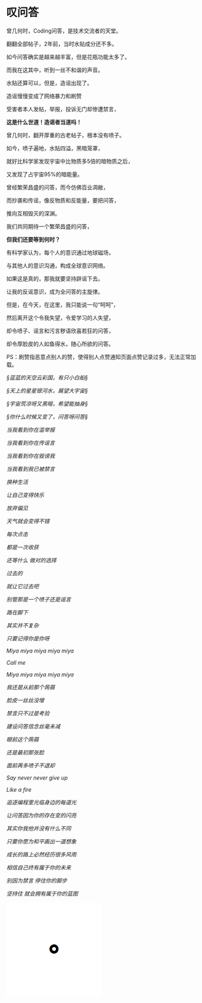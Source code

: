 # 叹问答

曾几何时，Coding问答，是技术交流者的天堂。

翻翻全部帖子，2年前，当时水贴成分还不多。

如今问答确实是越来越丰富，但是花瓶功能太多了。

而我在这其中，听到一丝不和谐的声音。

水贴还算可以，但是，造谣出现了。

造谣慢慢变成了网络暴力和刷赞

受害者本人发帖，举报，投诉无门却惨遭禁言，

**这是什么世道！造谣者当道吗！**

曾几何时，翻开厚重的古老帖子，根本没有喷子。

如今，喷子遍地，水贴四溢，黑暗笼罩，

就好比科学家发现宇宙中比物质多5倍的暗物质之后，

又发现了占宇宙95%的暗能量。

曾经繁荣昌盛的问答，而今仿佛百业凋敝，

而抄袭和传谣，像反物质和反能量，要把问答，

推向互相毁灭的深渊。

我们共同期待一个繁荣昌盛的问答，

**但我们还要等到何时？**

有科学家认为，每个人的意识通过地球磁场，

与其他人的意识沟通，构成全球意识网络。

如果这是真的，那我就要坚持辟谣下去。

让我的反谣意识，成为全问答的主旋律。

但是，在今天，在这里，我只能说一句“呵呵”，

然后离开这个令我失望，令爱学习的人失望，

却令喷子、谣言和污言秽语欣喜若狂的问答，

却令厚脸皮的人如鱼得水，随心所欲的问答。

PS：刷赞指恶意点别人的赞，使得别人点赞通知页面点赞记录过多，无法正常加载。

*§蓝蓝的天空云彩国，有只小白船§*

*§天上的星星银河水，展望大宇宙§*

*§宇宙荒凉呀又黑暗，希望能抽身§*

*§你什么时候又变了，问答呀问答§*

*当我看到你在滥举报*

*当我看到你在传谣言*

*当我看到你在毁谤我*

*当我看到我已被禁言*

*换种生活*

*让自己变得快乐*

*放弃偏见*

*天气就会变得不错*

*每次点击*

*都是一次收获*

*还等什么 做对的选择*

*过去的*

*就让它过去吧*

*别管那是一个喷子还是谣言*

*路在脚下*

*其实并不复杂*

*只要记得你是你呀*

*Miya miya miya miya miya*

*Call me*

*Miya miya miya miya miya*

*我还是从前那个蒟蒻*

*脸皮一丝丝没增*

*禁言只不过是考验*

*建设问答信念丝毫未减*

*眼前这个蒟蒻*

*还是最初那张脸*

*面前再多喷子不退却*

*Say never never give up*

*Like a fire*

*追逐编程里光临身边的每道光*

*让问答因为你的存在变的闪亮*

*其实你我他并没有什么不同*

*只要你愿为和平画出一道想象*

*成长的路上必然经历很多风雨*

*相信自己终有属于你的未来*

*别因为禁言 停住你的脚步*

*坚持住 就会拥有属于你的蓝图*

[![句号](https://github.com/ds1302zs/codingwater/raw/master/%E6%95%85%E4%BA%8B%E4%B8%8E%E6%84%9F%E6%82%9F/res/gone.png?raw=true)](https://github.com/ds1302zs/codingwater/blob/master/故事与感悟/res/gone.png?raw=true)

